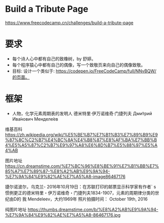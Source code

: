 

# Build a Tribute Page
https://www.freecodecamp.cn/challenges/build-a-tribute-page

# 要求

- 每个诗人心中都有自己的致橡树，by 舒婷。
- 每个程序猿心中都有自己的偶像，写一个致敬页来向自己的偶像致敬。
- 目标: 设计一个类似于: https://codepen.io/FreeCodeCamp/full/NNvBQW/的页面。

# 框架
- 人物，化学元素周期表的发明人
德米特里·伊万诺维奇·门捷列夫
Дми́трий Ива́нович Менделе́ев

维基百科
https://zh.wikipedia.org/wiki/%E5%BE%B7%E7%B1%B3%E7%89%B9%E9%87%8C%C2%B7%E4%BC%8A%E4%B8%87%E8%AF%BA%E7%BB%B4%E5%A5%87%C2%B7%E9%97%A8%E6%8D%B7%E5%88%97%E5%A4%AB


图片地址
https://cn.dreamstime.com/%E7%BC%96%E8%BE%91%E7%B1%BB%E7%85%A7%E7%89%87-%E8%A2%AB%E9%9A%94-%E7%9A%84%E9%82%AE%E7%A5%A8-image86467176

捷尔诺波尔，乌克兰- 2016年10月19日：在苏联打印的邮票显示科学家有作者` s惯例更正的德米特里・伊万诺维奇・门捷列夫1834-1907，元素的周期律分类的世纪由D的 我 Mendeleev，大约1969年
照片拍摄时间： October 19th, 2016


纯图片地址
https://thumbs.dreamstime.com/b/%E8%A2%AB%E9%9A%94-%E7%9A%84%E9%82%AE%E7%A5%A8-86467176.jpg